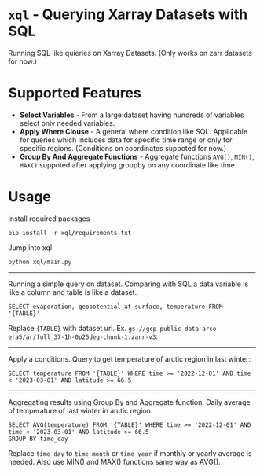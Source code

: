 # `xql` - Querying Xarray Datasets with SQL

Running SQL like quieries on Xarray Datasets. (Only works on zarr datasets for now.)

# Supported Features

* **Select Variables** - From a large dataset having hundreds of variables select only needed variables.
* **Apply Where Clouse** - A general where condition like SQL. Applicable for queries which includes data for specific time range or only for specific regions. (Conditions on coordinates suppoted for now.)
* **Group By And Aggregate Functions** - Aggregate functions `AVG()`, `MIN()`, `MAX()` suppoted after applying groupby on any coordinate like time.

# Usage

Install required packages
```
pip install -r xql/requirements.txt
```

Jump into xql
```
python xql/main.py
```
---

Running a simple query on dataset. Comparing with SQL a data variable is like a column and table is like a dataset.
```
SELECT evaporation, geopotential_at_surface, temperature FROM '{TABLE}'
```
Replace `{TABLE}` with dataset uri. Ex. `gs://gcp-public-data-arco-era5/ar/full_37-1h-0p25deg-chunk-1.zarr-v3`:

---
Apply a conditions. Query to get temperature of arctic region in last winter:
```
SELECT temperature FROM '{TABLE}' WHERE time >= '2022-12-01' AND time < '2023-03-01' AND latitude >= 66.5
```
---
Aggregating results using Group By and Aggregate function. Daily average of temperature of last winter in arctic region.
```
SELECT AVG(temperature) FROM '{TABLE}' WHERE time >= '2022-12-01' AND time < '2023-03-01' AND latitude >= 66.5
GROUP BY time_day
```
Replace `time_day` to `time_month` or `time_year` if monthly or yearly average is needed. Also use MIN() and MAX() functions same way as AVG().